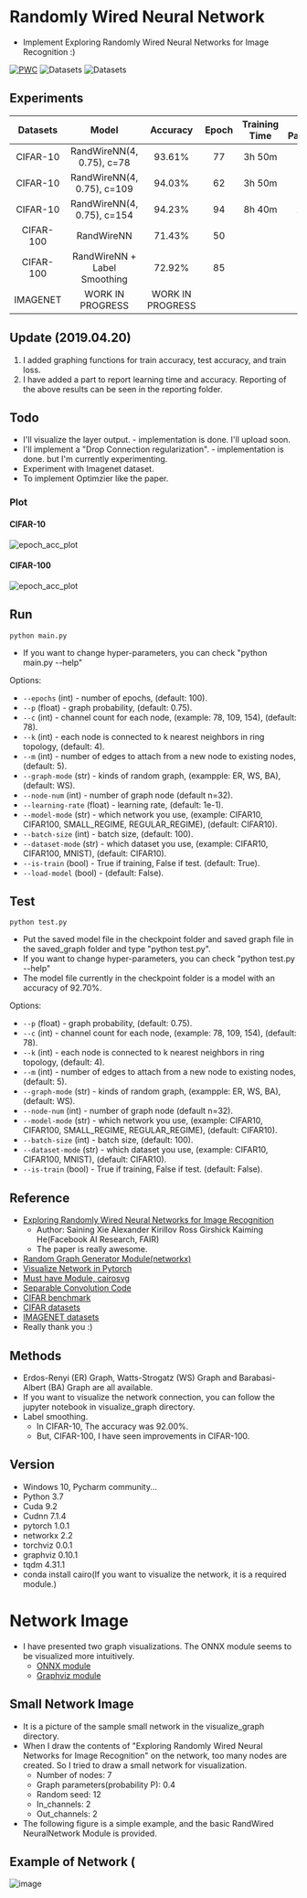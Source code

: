 # Randomly Wired Neural Network
- Implement Exploring Randomly Wired Neural Networks for Image Recognition :)

[![PWC](https://img.shields.io/endpoint.svg?url=https://paperswithcode.com/badge/exploring-randomly-wired-neural-networks-for/image-classification-imagenet-image-reco)](https://paperswithcode.com/sota/image-classification-imagenet-image-reco?p=exploring-randomly-wired-neural-networks-for) ![Datasets](https://img.shields.io/badge/Dataset-CIFAR--10-brightgreen.svg) ![Datasets](https://img.shields.io/badge/Dataset-CIFAR--100-green.svg)

## Experiments
| Datasets | Model | Accuracy | Epoch | Training Time | Model Parameters |
| :---: | :---: | :---: | :---: | :---: | :---: |
CIFAR-10 | RandWireNN(4, 0.75), c=78 | 93.61% | 77 | 3h 50m | 4.75M
CIFAR-10 | RandWireNN(4, 0.75), c=109 | 94.03% | 62 | 3h 50m | 8.93M
CIFAR-10 | RandWireNN(4, 0.75), c=154 | 94.23% | 94 | 8h 40m | 17.31M
CIFAR-100 | RandWireNN | 71.43% | 50
CIFAR-100 | RandWireNN + Label Smoothing | 72.92% | 85
IMAGENET | WORK IN PROGRESS | WORK IN PROGRESS

## Update (2019.04.20)
1. I added graphing functions for train accuracy, test accuracy, and train loss.
2. I have added a part to report learning time and accuracy. Reporting of the above results can be seen in the reporting folder.

## Todo
  - I'll visualize the layer output. - implementation is done. I'll upload soon.
  - I'll implement a "Drop Connection regularization". - implementation is done. but I'm currently experimenting.
  - Experiment with Imagenet dataset.
  - To implement Optimzier like the paper.

### Plot
#### CIFAR-10
![epoch_acc_plot](https://user-images.githubusercontent.com/22078438/56496272-aeafb900-6533-11e9-832d-c2d30ec36d45.png)

#### CIFAR-100
![epoch_acc_plot](https://user-images.githubusercontent.com/22078438/56254892-8a03ad80-60fd-11e9-96c3-a0d25f980c6f.png)


## Run
```
python main.py
```
- If you want to change hyper-parameters, you can check "python main.py --help"

Options:
- `--epochs` (int) - number of epochs, (default: 100).
- `--p` (float) - graph probability, (default: 0.75).
- `--c` (int) - channel count for each node, (example: 78, 109, 154), (default: 78).
- `--k` (int) - each node is connected to k nearest neighbors in ring topology, (default: 4).
- `--m` (int) - number of edges to attach from a new node to existing nodes, (default: 5).
- `--graph-mode` (str) - kinds of random graph, (exampple: ER, WS, BA), (default: WS).
- `--node-num` (int) - number of graph node (default n=32).
- `--learning-rate` (float) - learning rate, (default: 1e-1).
- `--model-mode` (str) - which network you use, (example: CIFAR10, CIFAR100, SMALL_REGIME, REGULAR_REGIME), (default: CIFAR10).
- `--batch-size` (int) - batch size, (default: 100).
- `--dataset-mode` (str) - which dataset you use, (example: CIFAR10, CIFAR100, MNIST), (default: CIFAR10).
- `--is-train` (bool) - True if training, False if test. (default: True).
- `--load-model` (bool) - (default: False).

## Test
```
python test.py
```
- Put the saved model file in the checkpoint folder and saved graph file in the saved_graph folder and type "python test.py".
- If you want to change hyper-parameters, you can check "python test.py --help"
- The model file currently in the checkpoint folder is a model with an accuracy of 92.70%.

Options:
- `--p` (float) - graph probability, (default: 0.75).
- `--c` (int) - channel count for each node, (example: 78, 109, 154), (default: 78).
- `--k` (int) - each node is connected to k nearest neighbors in ring topology, (default: 4).
- `--m` (int) - number of edges to attach from a new node to existing nodes, (default: 5).
- `--graph-mode` (str) - kinds of random graph, (exampple: ER, WS, BA), (default: WS).
- `--node-num` (int) - number of graph node (default n=32).
- `--model-mode` (str) - which network you use, (example: CIFAR10, CIFAR100, SMALL_REGIME, REGULAR_REGIME), (default: CIFAR10).
- `--batch-size` (int) - batch size, (default: 100).
- `--dataset-mode` (str) - which dataset you use, (example: CIFAR10, CIFAR100, MNIST), (default: CIFAR10).
- `--is-train` (bool) - True if training, False if test. (default: False).

## Reference
- [Exploring Randomly Wired Neural Networks for Image Recognition](https://arxiv.org/pdf/1904.01569.pdf)
  - Author: Saining Xie Alexander Kirillov Ross Girshick Kaiming He(Facebook AI Research, FAIR)
  - The paper is really awesome.
- [Random Graph Generator Module(networkx)](https://networkx.github.io/documentation/networkx-1.10/reference/generators.html)
- [Visualize Network in Pytorch](https://github.com/szagoruyko/pytorchviz)
- [Must have Module, cairosvg](https://cairosvg.org/)
- [Separable Convolution Code](https://github.com/tstandley/Xception-PyTorch/blob/master/xception.py)
- [CIFAR benchmark](https://github.com/kuangliu/pytorch-cifar)
- [CIFAR datasets](https://www.cs.toronto.edu/~kriz/cifar.html)
- [IMAGENET datasets](http://www.image-net.org/)
- Really thank you :)

## Methods
- Erdos-Renyi (ER) Graph, Watts-Strogatz (WS) Graph and Barabasi-Albert (BA) Graph are all available.
- If you want to visualize the network connection, you can follow the jupyter notebook in visualize_graph directory.
- Label smoothing.
  - In CIFAR-10, The accuracy was 92.00%.
  - But, CIFAR-100, I have seen improvements in CIFAR-100.

## Version
- Windows 10, Pycharm community...
- Python 3.7
- Cuda 9.2
- Cudnn 7.1.4
- pytorch 1.0.1
- networkx 2.2
- torchviz 0.0.1
- graphviz 0.10.1
- tqdm 4.31.1
- conda install cairo(If you want to visualize the network, it is a required module.)

# Network Image
- I have presented two graph visualizations. The ONNX module seems to be visualized more intuitively.
  - [ONNX module](https://github.com/leaderj1001/RandWireNN/tree/master/visualize_graph/ONNX_module)
  - [Graphviz module](https://github.com/leaderj1001/RandWireNN/tree/master/visualize_graph/graphviz_module)

## Small Network Image
- It is a picture of the sample small network in the visualize_graph directory.
- When I draw the contents of "Exploring Randomly Wired Neural Networks for Image Recognition" on the network, too many nodes are created. So I tried to draw a small network for visualization.
  - Number of nodes: 7
  - Graph parameters(probability P): 0.4
  - Random seed: 12
  - In_channels: 2
  - Out_channels: 2
- The following figure is a simple example, and the basic RandWired NeuralNetwork Module is provided.

## Example of Network (
![image](https://user-images.githubusercontent.com/22078438/55872389-d1eb7780-5bc7-11e9-95a6-7e053cefd1be.png)
